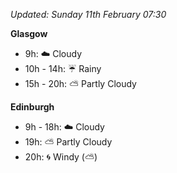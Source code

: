 *Updated: Sunday 11th February 07:30*

**Glasgow**

* 9h: :cloud: Cloudy
* 10h - 14h: :umbrella: Rainy
* 15h - 20h: :partly_sunny: Partly Cloudy

**Edinburgh**

* 9h - 18h: :cloud: Cloudy
* 19h: :partly_sunny: Partly Cloudy
* 20h: :cyclone: Windy (:partly_sunny:)
